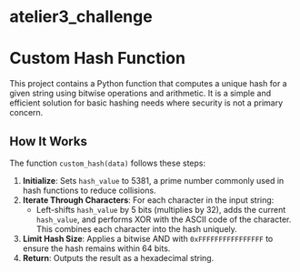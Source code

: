 # atelier3_challenge
# Custom Hash Function

This project contains a Python function that computes a unique hash for a given string using bitwise operations and arithmetic. It is a simple and efficient solution for basic hashing needs where security is not a primary concern.

## How It Works

The function `custom_hash(data)` follows these steps:

1. **Initialize**: Sets `hash_value` to 5381, a prime number commonly used in hash functions to reduce collisions.
2. **Iterate Through Characters**: For each character in the input string:
   - Left-shifts `hash_value` by 5 bits (multiplies by 32), adds the current `hash_value`, and performs XOR with the ASCII code of the character. This combines each character into the hash uniquely.
3. **Limit Hash Size**: Applies a bitwise AND with `0xFFFFFFFFFFFFFFFF` to ensure the hash remains within 64 bits.
4. **Return**: Outputs the result as a hexadecimal string.
